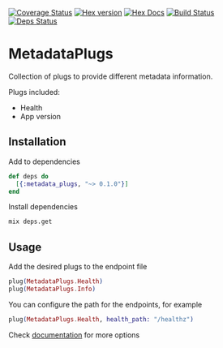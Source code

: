 [![Coverage Status](https://coveralls.io/repos/github/heyorbit/metadata_plugs/badge.svg?branch=master)](https://coveralls.io/github/heyorbit/metadata_plugs?branch=master)
[![Hex version](https://img.shields.io/hexpm/v/sippet.svg "Hex version")](https://hex.pm/packages/metadata_plugs)
[![Hex Docs](https://img.shields.io/badge/hex-docs-9768d1.svg)](https://hexdocs.pm/metadata_plugs)
[![Build Status](https://travis-ci.org/heyorbit/metadata_plugs.svg?branch=master)](https://travis-ci.org/heyorbit/metadata_plugs)
[![Deps Status](https://beta.hexfaktor.org/badge/all/github/heyorbit/metadata_plugs.svg)](https://beta.hexfaktor.org/github/heyorbit/metadata_plugs)

# MetadataPlugs

Collection of plugs to provide different metadata information.

Plugs included:

* Health
* App version

## Installation

Add to dependencies

```elixir
def deps do
  [{:metadata_plugs, "~> 0.1.0"}]
end
```

Install dependencies

```bash
mix deps.get
```

## Usage

Add the desired plugs to the endpoint file

```elixir
plug(MetadataPlugs.Health)
plug(MetadataPlugs.Info)
```

You can configure the path for the endpoints, for example

```elixir
plug(MetadataPlugs.Health, health_path: "/healthz")
```

Check [documentation](https://hexdocs.pm/metadata_plugs) for more options

